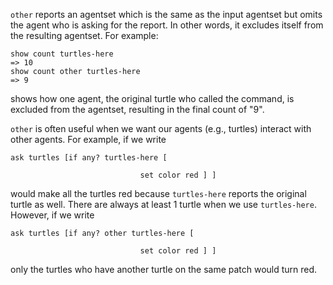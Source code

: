`other` reports an agentset which is the same as the input agentset but omits the agent who is asking for the report. In other words, it excludes itself from the resulting agentset. For example:

```
show count turtles-here
=> 10
show count other turtles-here
=> 9  
```
shows how one agent, the original turtle who called the command, is excluded from the agentset, resulting in the final count of "9".

`other` is often useful when we want our agents (e.g., turtles) interact with other agents. For example, if we write 

```ask turtles [if any? turtles-here [```

```								set color red ] ]```

 would make all the turtles red because `turtles-here` reports the original turtle as well. There are always at least 1 turtle when we use `turtles-here`. However, if we write 

```ask turtles [if any? other turtles-here [```

```								set color red ] ]```

 only the turtles who have another turtle on the same patch would turn red.

